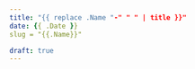 ```yaml
---
title: "{{ replace .Name "-" " " | title }}"
date: {{ .Date }}
slug = "{{.Name}}"

draft: true
---
```


